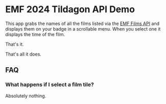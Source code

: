 # EMF 2024 Tildagon API Demo

This app grabs the names of all the films listed via the [EMF Films API](https://emffilms.org/) and displays them on your badge in a scrollable menu. When you select one it displays the time of the film.

That's it. 

That's all it does.

## FAQ

### What happens if I select a film tile?

Absolutely nothing.
